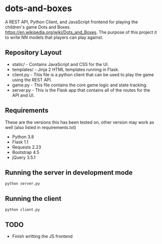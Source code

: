 # dots-and-boxes
A REST API, Python Client, and JavaScript frontend for playing the children's game Dots and Boxes. https://en.wikipedia.org/wiki/Dots_and_Boxes. The purpose of this project it to write NN models that players can play against.


## Repository Layout
 - static/ - Contains JavaScript and CSS for the UI.
 - templates/ - Jinja 2 HTML templates running in Flask.
 - client.py - This file is a python client that can be used to play the game using the REST API.
 - game.py - This file contains the core game logic and state tracking.
 - server.py - This is the Flask app that contains all of the routes for the API and UI.

 ## Requirements
 These are the versions this has been tested on, other version may work as well (also listed in requirements.txt)
  - Python 3.8
  - Flask 1.1
  - Requests 2.23
  - Bootstrap 4.5
  - jQuery 3.5.1

## Running the server in development mode
    python server.py

## Running the client
    python client.py

  ## TODO
   - Finish writting the JS frontend